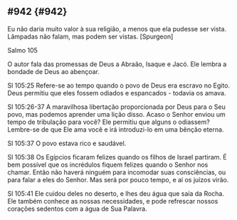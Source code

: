 ## #942 {#942}

Eu não daria muito valor à sua religião, a menos que ela pudesse ser vista. Lâmpadas não falam, mas podem ser vistas. [Spurgeon]

Salmo 105

O autor fala das promessas de Deus a Abraão, Isaque e Jacó. Ele lembra a bondade de Deus ao abençoar.

Sl 105:25 Refere-se ao tempo quando o povo de Deus era escravo no Egito. Deus permitiu que eles fossem odiados e espancados - todavia os amava.

Sl 105:26-37 A maravilhosa libertação proporcionada por Deus para o Seu povo, mas podemos aprender uma lição disso. Acaso o Senhor enviou um tempo de tribulação para você? Ele permitiu que alguns o odiassem? Lembre-se de que Ele ama você e irá introduzi-lo em uma bênção eterna.

Sl 105:37 O povo estava rico e saudável.

Sl 105:38 Os Egípcios ficaram felizes quando os filhos de Israel partiram. É bem possível que os incrédulos fiquem felizes quando o Senhor nos chamar. Então não haverá ninguém para incomodar suas consciências, ou para falar a eles do Senhor. Mas será por pouco tempo, e aí os juízos virão.

Sl 105:41 Ele cuidou deles no deserto, e lhes deu água que saía da Rocha. Ele também conhece as nossas necessidades, e pode refrescar nossos corações sedentos com a água de Sua Palavra.